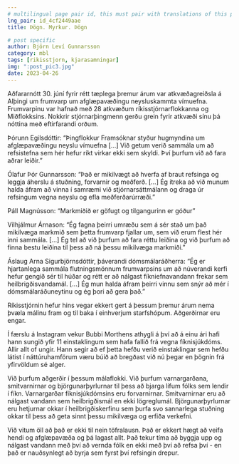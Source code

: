```yaml
---
# multilingual page pair id, this must pair with translations of this page. (This name must be unique)
lng_pair: id_4cf2449aae
title: Þögn. Myrkur. Þögn

# post specific
author: Björn Leví Gunnarsson
category: mbl
tags: [rikisstjorn, kjarasamningar]
img: ":post_pic3.jpg"
date: 2023-04-26
---
```


Aðfararnótt 30. júní fyrir rétt tæplega þremur árum var atkvæðagreiðsla á Alþingi um frumvarp um afglæpavæðingu neysluskammta vímuefna. Frumvarpinu var hafnað með 28 atkvæðum ríkisstjórnarflokkanna og Miðflokksins. Nokkrir stjórnarþingmenn gerðu grein fyrir atkvæði sínu þá nóttina með eftirfarandi orðum.

Þórunn Egilsdóttir: “Þingflokkur Framsóknar styður hugmyndina um afglæpavæðingu neyslu vímuefna [...] Við getum verið sammála um að refsistefna sem hér hefur ríkt virkar ekki sem skyldi. Því þurfum við að fara aðrar leiðir.”

Ólafur Þór Gunnarsson: “Það er mikilvægt að hverfa af braut refsinga og leggja áherslu á stuðning, forvarnir og meðferð. [...] Ég ítreka að við munum halda áfram að vinna í samræmi við stjórnarsáttmálann og draga úr refsingum vegna neyslu og efla meðferðarúrræði.”

Páll Magnússon: “Markmiðið er göfugt og tilgangurinn er góður”

Vilhjálmur Árnason: “Ég fagna þeirri umræðu sem á sér stað um það mikilvæga markmið sem þetta frumvarp fjallar um, sem við erum flest hér inni sammála. [...] Ég tel að við þurfum að fara réttu leiðina og við þurfum að finna bestu leiðina til þess að ná þessu mikilvæga markmiði.”

Áslaug Arna Sigurbjörnsdóttir, þáverandi dómsmálaráðherra: “Ég er hjartanlega sammála flutningsmönnum frumvarpsins um að núverandi kerfi hefur gengið sér til húðar og rétt er að nálgast fíkniefnavandann frekar sem heilbrigðisvandamál. [...] Ég mun halda áfram þeirri vinnu sem snýr að mér í dómsmálaráðuneytinu og ég þori að gera það.”

Ríkisstjórnin hefur hins vegar ekkert gert á þessum þremur árum nema þvæla málinu fram og til baka í einhverjum starfshópum. Aðgerðirnar eru engar. 

Í færslu á Instagram vekur Bubbi Morthens athygli á því að á einu ári hafi hann sungið yfir 11 einstaklingum sem hafa fallið frá vegna fíknisjúkdóms. Allir allt of ungir. Hann segir að ef þetta hefðu verið einstaklingar sem hefðu látist í náttúruhamförum væru búið að bregðast við nú þegar en þögnin frá yfirvöldum sé alger.

Við þurfum aðgerðir í þessum málaflokki. Við þurfum varnargarðana, smitvarnirnar og björgunarþyrlurnar til þess að bjarga lífum fólks sem lendir í fíkn. Varnargarðar fíknisjúkdómsins eru forvarnirnar. Smitvarnirnar eru að nálgast vandann sem heilbrigðismál en ekki lögreglumál. Björgunarþyrlurnar eru hetjurnar okkar í heilbrigðiskerfinu sem þurfa svo sannarlega stuðning okkar til þess að geta sinnt þessu mikilvæga og erfiða verkefni.

Við vitum öll að það er ekki til nein töfralausn. Það er ekkert hægt að veifa hendi og afglæpavæða og þá lagast allt. Það tekur tíma að byggja upp og nálgast vandann með því að vernda fólk en ekki með því að refsa því - en það er nauðsynlegt að byrja sem fyrst því refsingin drepur.
